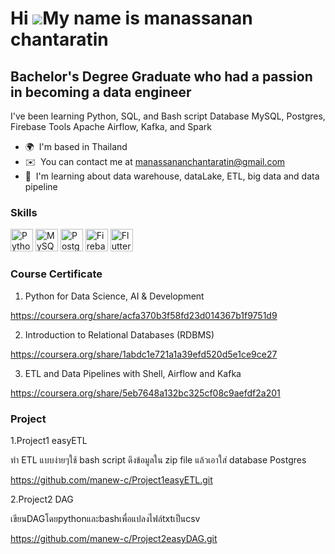 Hi ![](https://user-images.githubusercontent.com/18350557/176309783-0785949b-9127-417c-8b55-ab5a4333674e.gif)My name is manassanan chantaratin
==============================================================================================================================================

Bachelor's Degree Graduate who had a passion in becoming a data engineer
------------------------------------------------------------------------

I've been learning Python, SQL, and Bash script Database MySQL, Postgres, Firebase Tools Apache Airflow, Kafka, and Spark

* 🌍  I'm based in Thailand
* ✉️  You can contact me at [manassananchantaratin@gmail.com](mailto:manassananchantaratin@gmail.com)
* 🧠  I'm learning about data warehouse, dataLake, ETL, big data and data pipeline

### Skills


<p align="left">
<a href="https://www.python.org/" target="_blank" rel="noreferrer"><img src="https://raw.githubusercontent.com/danielcranney/readme-generator/main/public/icons/skills/python-colored.svg" width="36" height="36" alt="Python" /></a>
<a href="https://www.mysql.com/" target="_blank" rel="noreferrer"><img src="https://raw.githubusercontent.com/danielcranney/readme-generator/main/public/icons/skills/mysql-colored.svg" width="36" height="36" alt="MySQL" /></a>
<a href="https://www.postgresql.org/" target="_blank" rel="noreferrer"><img src="https://raw.githubusercontent.com/danielcranney/readme-generator/main/public/icons/skills/postgresql-colored.svg" width="36" height="36" alt="PostgreSQL" /></a>
<a href="https://firebase.google.com/" target="_blank" rel="noreferrer"><img src="https://raw.githubusercontent.com/danielcranney/readme-generator/main/public/icons/skills/firebase-colored.svg" width="36" height="36" alt="Firebase" /></a>
<a href="https://flutter.dev/" target="_blank" rel="noreferrer"><img src="https://raw.githubusercontent.com/danielcranney/readme-generator/main/public/icons/skills/flutter-colored.svg" width="36" height="36" alt="Flutter" /></a>
</p>

### Course Certificate
1. Python for Data Science, AI & Development

https://coursera.org/share/acfa370b3f58fd23d014367b1f9751d9

2. Introduction to Relational Databases (RDBMS)
  
https://coursera.org/share/1abdc1e721a1a39efd520d5e1ce9ce27

3. ETL and Data Pipelines with Shell, Airflow and Kafka
   
https://coursera.org/share/5eb7648a132bc325cf08c9aefdf2a201

### Project
1.Project1 easyETL

ทำ ETL แบบง่ายๆใช้ bash script ดึงข้อมูลใน zip file แล้วเอาใส่ database Postgres

https://github.com/manew-c/Project1easyETL.git

2.Project2 DAG

เขียนDAGโดยpythonและbashเพื่อแปลงไฟล์txtเป็นcsv

https://github.com/manew-c/Project2easyDAG.git

